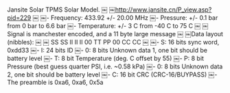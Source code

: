 Jansite Solar TPMS Solar Model.
￼
￼http://www.jansite.cn/P_view.asp?pid=229
￼
￼- Frequency: 433.92 +/- 20.00 MHz
￼- Pressure: +/- 0.1 bar from 0 bar to 6.6 bar
￼- Temperature: +/- 3 C from -40 C to 75 C
￼
￼Signal is manchester encoded, and a 11 byte large message
￼
￼Data layout (nibbles):
￼
￼    SS SS II II II 00 TT PP 00 CC CC
￼
￼- S: 16 bits sync word, 0xdd33
￼- I: 24 bits ID
￼- 0: 8 bits Unknown data 1, one bit should be battery level
￼- T: 8 bit Temperature (deg. C offset by 55)
￼- P: 8 bit Pressure (best guess quarter PSI, i.e. ~0.58 kPa)
￼- 0: 8 bits Unknown data 2, one bit should be battery level
￼- C: 16 bit CRC (CRC-16/BUYPASS)
￼- The preamble is 0xa6, 0xa6, 0x5a


